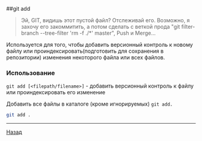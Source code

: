 ##git add

>Эй, GIT, видишь этот пустой файл? Отслеживай его. Возможно, я захочу его закоммитить, а потом сделать с веткой прода "git filter-branch --tree-filter 'rm -f ./*' master", Push и Merge...

Используется для того, чтобы добавить версионный контроль к новому файлу или проиндексировать(подготовить для сохранения в репозитории) изменения некоторого файла или всех файлов.
### Использование

`git add [<filepath/filename>]` - добавить версионный контроль к файлу или проиндексировать его изменение

Добавить все файлы в каталоге  (кроме игнорируемых)
`git add.`

```bash
git add .
```
___
[Назад](./readme.md)